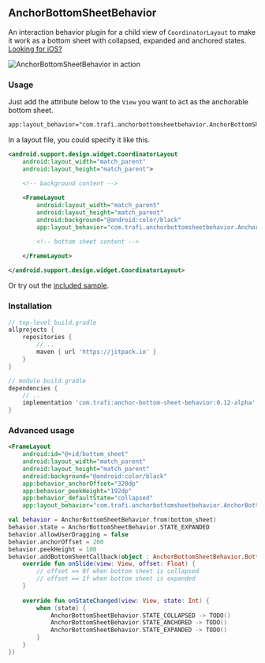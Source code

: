 ## AnchorBottomSheetBehavior

An interaction behavior plugin for a child view of `CoordinatorLayout` to make it work as a
bottom sheet with collapsed, expanded and anchored states. [Looking for iOS?][slide-outable-ios]

![AnchorBottomSheetBehavior in action][sample-gif]

### Usage
Just add the attribute below to the `View` you want to act as the anchorable bottom sheet.
```xml
app:layout_behavior="com.trafi.anchorbottomsheetbehavior.AnchorBottomSheetBehavior"
```

In a layout file, you could specify it like this.
```xml
<android.support.design.widget.CoordinatorLayout
    android:layout_width="match_parent"
    android:layout_height="match_parent">
    
    <!-- background content -->

    <FrameLayout
        android:layout_width="match_parent"
        android:layout_height="match_parent"
        android:background="@android:color/black"
        app:layout_behavior="com.trafi.anchorbottomsheetbehavior.AnchorBottomSheetBehavior">

        <!-- bottom sheet content -->

    </FrameLayout>
        
</android.support.design.widget.CoordinatorLayout>
```
Or try out the [included sample][sample].

### Installation
```groovy
// top-level build.gradle
allprojects {
    repositories {
        // ..
        maven { url 'https://jitpack.io' }
    }
}

// module build.gradle
dependencies {
    // ..
    implementation 'com.trafi:anchor-bottom-sheet-behavior:0.12-alpha'
}
```


### Advanced usage
```xml
<FrameLayout
    android:id="@+id/bottom_sheet"
    android:layout_width="match_parent"
    android:layout_height="match_parent"
    android:background="@android:color/black"
    app:behavior_anchorOffset="320dp"
    app:behavior_peekHeight="192dp"
    app:behavior_defaultState="collapsed"
    app:layout_behavior="com.trafi.anchorbottomsheetbehavior.AnchorBottomSheetBehavior">
```

```kotlin
val behavior = AnchorBottomSheetBehavior.from(bottom_sheet)
behavior.state = AnchorBottomSheetBehavior.STATE_EXPANDED
behavior.allowUserDragging = false
behavior.anchorOffset = 200
behavior.peekHeight = 100
behavior.addBottomSheetCallback(object : AnchorBottomSheetBehavior.BottomSheetCallback() {
    override fun onSlide(view: View, offset: Float) {
        // offset == 0f when bottom sheet is collapsed
        // offset == 1f when bottom sheet is expanded
    }
    
    override fun onStateChanged(view: View, state: Int) {
        when (state) {
            AnchorBottomSheetBehavior.STATE_COLLAPSED -> TODO()
            AnchorBottomSheetBehavior.STATE_ANCHORED -> TODO()
            AnchorBottomSheetBehavior.STATE_EXPANDED -> TODO()
        }
    }
})
```


[slide-outable-ios]: https://github.com/trafi/SlideOutable
[sample]: https://github.com/trafi/anchor-bottom-sheet-behavior/tree/master/sample
[sample-gif]: http://i.giphy.com/l2JhIAM4Osl5MdZV6.gif
